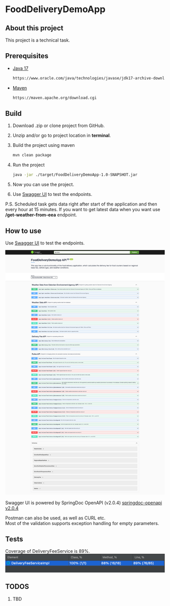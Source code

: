 # FoodDeliveryDemoApp

## About this project
This project is a technical task.

## Prerequisites

* [Java 17](https://www.oracle.com/java/technologies/javase/jdk17-archive-downloads.html)
  ```sh
  https://www.oracle.com/java/technologies/javase/jdk17-archive-downloads.html
  ```

* [Maven](https://maven.apache.org/download.cgi)
  ```sh
  https://maven.apache.org/download.cgi
  ```

## Build

1. Download .zip or clone project from GitHub.

2. Unzip and/or go to project location in __terminal__.

3. Build the project using maven
   ```sh
   mvn clean package
   ```
4. Run the project
   ```sh
   java -jar ./target/FoodDeliveryDemoApp-1.0-SNAPSHOT.jar
   ```
5. Now you can use the project.

6. Use [Swagger UI](http://localhost:8080/swagger-ui/index.html) to test the endpoints.

P.S. Scheduled task gets data right after start of the application and then every hour at 15 minutes.
If you want to get latest data when you want use __/get-weather-from-eea__ endpoint.


## How to use

Use [Swagger UI](http://localhost:8080/swagger-ui/index.html) to test the endpoints.

![swagger ui look](src/main/resources/misc/swagger_look.png)

Swagger UI is powered by SpringDoc OpenAPI (v2.0.4) [springdoc-openapi v2.0.4](https://springdoc.org/v2/)

Postman can also be used, as well as CURL etc. \
Most of the validation supports exception handling for empty parameters.

## Tests
Coverage of DeliveryFeeService is 89%.
![delivery fee service test coverage](src/main/resources/misc/test_coverage_delivery_fee_service.png)

## TODOS

1. TBD